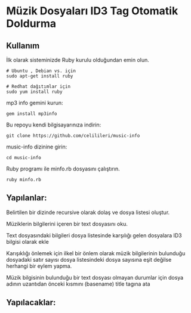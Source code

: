 # Müzik Dosyaları ID3 Tag Otomatik Doldurma

## Kullanım

İlk olarak sisteminizde Ruby kurulu olduğundan emin olun.
~~~
# Ubuntu , Debian vs. için
sudo apt-get install ruby

# Redhat dağıtımlar için
sudo yum install ruby
~~~

mp3 info gemini kurun:
~~~
gem install mp3info
~~~

Bu repoyu kendi bilgisayarınıza indirin:
~~~
git clone https://github.com/celilileri/music-info
~~~

music-info dizinine girin:
~~~
cd music-info
~~~

Ruby programı ile minfo.rb dosyasını çalıştırın.
~~~
ruby minfo.rb
~~~


## Yapılanlar:

Belirtilen bir dizinde recursive olarak dolaş ve dosya listesi oluştur.

Müziklerin bilgilerini içeren bir text dosyasını oku.

Text dosyasındaki bilgileri dosya listesinde karşılığı gelen dosyalara ID3 bilgisi olarak ekle

Karışıklığı önlemek için ilkel bir önlem olarak müzik bilgilerinin bulunduğu dosyadaki satır sayısı dosya listesindeki dosya sayısına eşit değilse herhangi bir eylem yapma.

Müzik bilgisinin bulunduğu bir text dosyası olmayan durumlar için dosya adının uzantıdan önceki kısmını (basename) title tagına ata

## Yapılacaklar:



